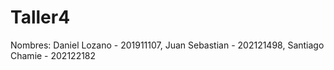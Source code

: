 # Taller4
Nombres: Daniel Lozano - 201911107, Juan Sebastian - 202121498, Santiago Chamie - 202122182
